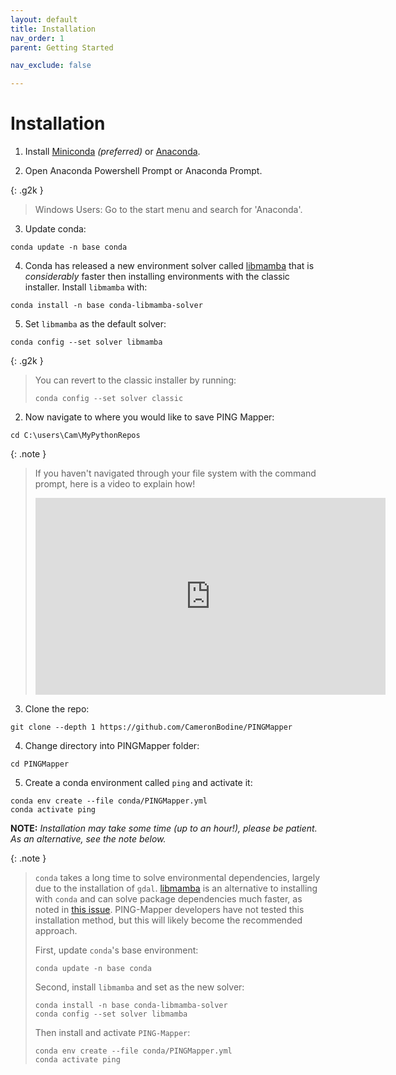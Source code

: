 ```yaml
---
layout: default
title: Installation
nav_order: 1
parent: Getting Started

nav_exclude: false

---
```


# Installation
1. Install [Miniconda](https://docs.conda.io/en/latest/miniconda.html) _(preferred)_ or [Anaconda](https://www.anaconda.com).

2. Open Anaconda Powershell Prompt or Anaconda Prompt.

{: .g2k }
> Windows Users: Go to the start menu and search for 'Anaconda'.

3. Update conda:
```
conda update -n base conda
```

4. Conda has released a new environment solver called [libmamba](https://www.anaconda.com/blog/a-faster-conda-for-a-growing-community) that is _considerably_ faster then installing environments with the classic installer. Install `libmamba` with:
```
conda install -n base conda-libmamba-solver
```

5. Set `libmamba` as the default solver:
```
conda config --set solver libmamba
```

{: .g2k }
> You can revert to the classic installer by running:
> ```
> conda config --set solver classic
> ```

2. Now navigate to where you would like to save PING Mapper:
```
cd C:\users\Cam\MyPythonRepos
```

{: .note }
> If you haven't navigated through your file system with the command prompt, here is a video to explain how!
> <iframe width="560" height="315" src="https://www.youtube.com/embed/9zMWXD-xoxc" title="YouTube video player" frameborder="0" allow="accelerometer; autoplay; clipboard-write; encrypted-media; gyroscope; picture-in-picture; web-share" allowfullscreen></iframe>

3. Clone the repo:
```
git clone --depth 1 https://github.com/CameronBodine/PINGMapper
```

4. Change directory into PINGMapper folder:
```
cd PINGMapper
```

5. Create a conda environment called `ping` and activate it:
```
conda env create --file conda/PINGMapper.yml
conda activate ping
```

**NOTE:** *Installation may take some time (up to an hour!), please be patient. As an alternative, see the note below.*

{: .note }
> `conda` takes a long time to solve environmental dependencies, largely due to the installation of `gdal`. [libmamba](https://www.anaconda.com/blog/a-faster-conda-for-a-growing-community) is an alternative to installing with `conda` and can solve package dependencies much faster, as noted in [this issue](https://github.com/CameronBodine/PINGMapper/issues/47#issuecomment-1376246401). PING-Mapper developers have not tested this installation method, but this will likely become the recommended approach.
>
> First, update `conda`'s base environment:
> ```
> conda update -n base conda
> ```
> Second, install `libmamba` and set as the new solver:
> ```
> conda install -n base conda-libmamba-solver
> conda config --set solver libmamba
>```
> Then install and activate `PING-Mapper`:
> ```
> conda env create --file conda/PINGMapper.yml
> conda activate ping
> ```
